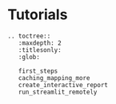 # Tutorials

```eval_rst
.. toctree::
   :maxdepth: 2
   :titlesonly:
   :glob:

   first_steps
   caching_mapping_more
   create_interactive_report
   run_streamlit_remotely
```
